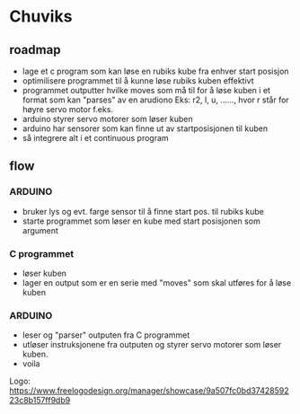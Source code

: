 # Chuviks
## roadmap

- lage et c program som kan løse en rubiks kube fra enhver start posisjon
- optimilisere programmet til å kunne løse rubiks kuben effektivt
- programmet outputter hvilke moves som må til for å løse kuben i et format som kan "parses" av en arudiono
  Eks:
  r2, l, u, ......, hvor r står for høyre servo motor f.eks.
- arduino styrer servo motorer som løser kuben
- arduino har sensorer som kan finne ut av startposisjonen til kuben
- så integrere alt i et continuous program

## flow
### ARDUINO
- bruker lys og evt. farge sensor til å finne start pos. til rubiks kube
- starte programmet som løser en kube med start posisjonen som argument
### C programmet
- løser kuben
- lager en output som er en serie med "moves" som skal utføres for å løse kuben
### ARDUINO
- leser og "parser" outputen fra C programmet
- utløser instruksjonene fra outputen og styrer servo motorer som løser kuben.
- voila

Logo: https://www.freelogodesign.org/manager/showcase/9a507fc0bd3742859223c8b157ff9db9

